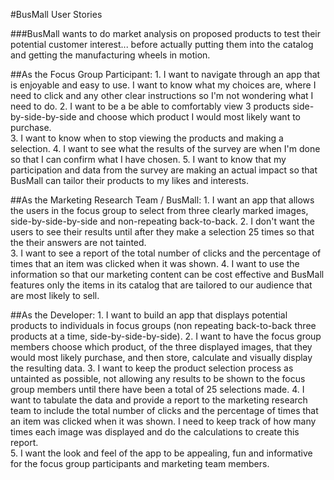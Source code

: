 #BusMall User Stories

###BusMall wants to do market analysis on proposed products to test their potential customer interest... before actually putting them into the catalog and getting the manufacturing wheels in motion.

##As the Focus Group Participant:
	1. I want to navigate through an app that is enjoyable and easy to use.  I want to know what my choices are, where I need to click and any other clear instructions so I'm not wondering what I need to do. 
	2. I want to be a be able to comfortably view 3 products side-by-side-by-side and choose which product I would most likely want to purchase.  
	3. I want to know when to stop viewing the products and making a selection. 
	4. I want to see what the results of the survey are when I'm done so that I can confirm what I have chosen. 
	5. I want to know that my participation and data from the survey are making an actual impact so that BusMall can tailor their products to my likes and interests.

##As the Marketing Research Team / BusMall:
	1. I want an app that allows the users in the focus group to select from three clearly marked images, side-by-side-by-side and non-repeating back-to-back. 
	2. I don't want the users to see their results until after they make a selection 25 times so that the their answers are not tainted.  
	3. I want to see a report of the total number of clicks and the percentage of times that an item was clicked when it was shown.
	4. I want to use the information so that our marketing content can be cost effective and BusMall features only the items in its catalog that are tailored to our audience that are most likely to sell.  
	
##As the Developer:
	1. I want to build an app that displays potential products to individuals in focus groups (non repeating back-to-back three products at a time, side-by-side-by-side).
	2. I want to have the focus group members choose which product, of the three displayed images, that they would most likely purchase, and then store, calculate and visually display the resulting data.
	3. I want to keep the product selection process as untainted as possible, not allowing any results to be shown to the focus group members until there have been a total of 25 selections made.
	4. I want to tabulate the data and provide a report to the marketing research team to include the total number of clicks and the percentage of times that an item was clicked when it was shown.  I need to keep track of how many times each image was displayed and do the calculations to create this report.  
	5. I want the look and feel of the app to be appealing, fun and informative for the focus group participants and marketing team members.  
